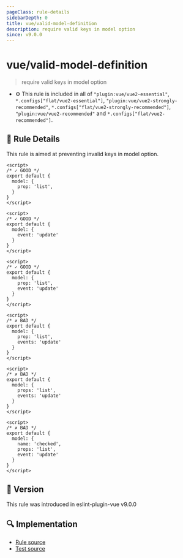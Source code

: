 ```yaml
---
pageClass: rule-details
sidebarDepth: 0
title: vue/valid-model-definition
description: require valid keys in model option
since: v9.0.0
---
```


# vue/valid-model-definition

> require valid keys in model option

- :gear: This rule is included in all of `"plugin:vue/vue2-essential"`, `*.configs["flat/vue2-essential"]`, `"plugin:vue/vue2-strongly-recommended"`, `*.configs["flat/vue2-strongly-recommended"]`, `"plugin:vue/vue2-recommended"` and `*.configs["flat/vue2-recommended"]`.

## :book: Rule Details

This rule is aimed at preventing invalid keys in model option.

<eslint-code-block :rules="{'vue/valid-model-definition': ['error']}">

```vue
<script>
/* ✓ GOOD */
export default {
  model: {
    prop: 'list',
  }
}
</script>
```

</eslint-code-block>

<eslint-code-block :rules="{'vue/valid-model-definition': ['error']}">

```vue
<script>
/* ✓ GOOD */
export default {
  model: {
    event: 'update'
  }
}
</script>
```

</eslint-code-block>

<eslint-code-block :rules="{'vue/valid-model-definition': ['error']}">

```vue
<script>
/* ✓ GOOD */
export default {
  model: {
    prop: 'list',
    event: 'update'
  }
}
</script>
```

</eslint-code-block>

<eslint-code-block :rules="{'vue/valid-model-definition': ['error']}">

```vue
<script>
/* ✗ BAD */
export default {
  model: {
    prop: 'list',
    events: 'update'
  }
}
</script>
```

</eslint-code-block>

<eslint-code-block :rules="{'vue/valid-model-definition': ['error']}">

```vue
<script>
/* ✗ BAD */
export default {
  model: {
    props: 'list',
    events: 'update'
  }
}
</script>
```

</eslint-code-block>

<eslint-code-block :rules="{'vue/valid-model-definition': ['error']}">

```vue
<script>
/* ✗ BAD */
export default {
  model: {
    name: 'checked',
    props: 'list',
    event: 'update'
  }
}
</script>
```

</eslint-code-block>

## :rocket: Version

This rule was introduced in eslint-plugin-vue v9.0.0

## :mag: Implementation

- [Rule source](https://github.com/vuejs/eslint-plugin-vue/blob/master/lib/rules/valid-model-definition.js)
- [Test source](https://github.com/vuejs/eslint-plugin-vue/blob/master/tests/lib/rules/valid-model-definition.js)
